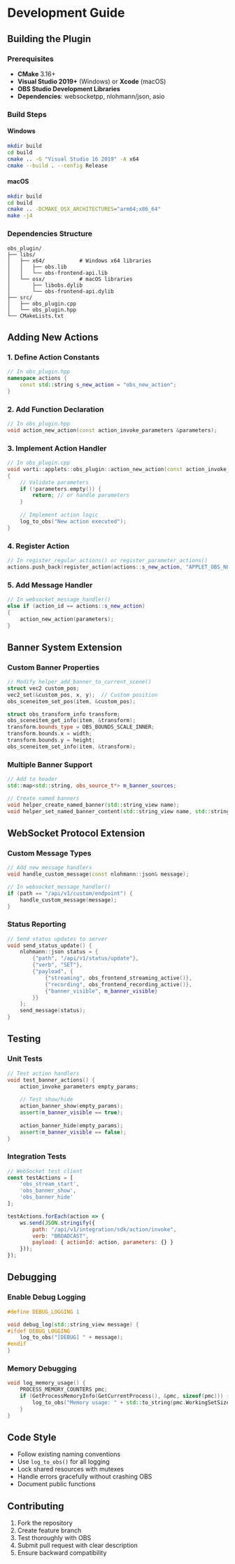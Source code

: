 # Development Guide

## Building the Plugin

### Prerequisites
- **CMake** 3.16+
- **Visual Studio 2019+** (Windows) or **Xcode** (macOS)
- **OBS Studio Development Libraries**
- **Dependencies**: websocketpp, nlohmann/json, asio

### Build Steps

#### Windows
```bash
mkdir build
cd build
cmake .. -G "Visual Studio 16 2019" -A x64
cmake --build . --config Release
```

#### macOS
```bash
mkdir build
cd build
cmake .. -DCMAKE_OSX_ARCHITECTURES="arm64;x86_64"
make -j4
```

### Dependencies Structure
```
obs_plugin/
├── libs/
│   ├── x64/           # Windows x64 libraries
│   │   ├── obs.lib
│   │   └── obs-frontend-api.lib
│   └── osx/           # macOS libraries
│       ├── libobs.dylib
│       └── obs-frontend-api.dylib
├── src/
│   ├── obs_plugin.cpp
│   └── obs_plugin.hpp
└── CMakeLists.txt
```

## Adding New Actions

### 1. Define Action Constants
```cpp
// In obs_plugin.hpp
namespace actions {
    const std::string s_new_action = "obs_new_action";
}
```

### 2. Add Function Declaration
```cpp
// In obs_plugin.hpp
void action_new_action(const action_invoke_parameters &parameters);
```

### 3. Implement Action Handler
```cpp
// In obs_plugin.cpp
void vorti::applets::obs_plugin::action_new_action(const action_invoke_parameters &parameters)
{
    // Validate parameters
    if (!parameters.empty()) {
        return; // or handle parameters
    }
    
    // Implement action logic
    log_to_obs("New action executed");
}
```

### 4. Register Action
```cpp
// In register_regular_actions() or register_parameter_actions()
actions.push_back(register_action(actions::s_new_action, "APPLET_OBS_NEW_ACTION"));
```

### 5. Add Message Handler
```cpp
// In websocket_message_handler()
else if (action_id == actions::s_new_action)
{
    action_new_action(parameters);
}
```

## Banner System Extension

### Custom Banner Properties
```cpp
// Modify helper_add_banner_to_current_scene()
struct vec2 custom_pos;
vec2_set(&custom_pos, x, y);  // Custom position
obs_sceneitem_set_pos(item, &custom_pos);

struct obs_transform_info transform;
obs_sceneitem_get_info(item, &transform);
transform.bounds_type = OBS_BOUNDS_SCALE_INNER;
transform.bounds.x = width;
transform.bounds.y = height;
obs_sceneitem_set_info(item, &transform);
```

### Multiple Banner Support
```cpp
// Add to header
std::map<std::string, obs_source_t*> m_banner_sources;

// Create named banners
void helper_create_named_banner(std::string_view name);
void helper_set_named_banner_content(std::string_view name, std::string_view content);
```

## WebSocket Protocol Extension

### Custom Message Types
```cpp
// Add new message handlers
void handle_custom_message(const nlohmann::json& message);

// In websocket_message_handler()
if (path == "/api/v1/custom/endpoint") {
    handle_custom_message(message);
}
```

### Status Reporting
```cpp
// Send status updates to server
void send_status_update() {
    nlohmann::json status = {
        {"path", "/api/v1/status/update"},
        {"verb", "SET"},
        {"payload", {
            {"streaming", obs_frontend_streaming_active()},
            {"recording", obs_frontend_recording_active()},
            {"banner_visible", m_banner_visible}
        }}
    };
    send_message(status);
}
```

## Testing

### Unit Tests
```cpp
// Test action handlers
void test_banner_actions() {
    action_invoke_parameters empty_params;
    
    // Test show/hide
    action_banner_show(empty_params);
    assert(m_banner_visible == true);
    
    action_banner_hide(empty_params);
    assert(m_banner_visible == false);
}
```

### Integration Tests
```javascript
// WebSocket test client
const testActions = [
    'obs_stream_start',
    'obs_banner_show',
    'obs_banner_hide'
];

testActions.forEach(action => {
    ws.send(JSON.stringify({
        path: "/api/v1/integration/sdk/action/invoke",
        verb: "BROADCAST",
        payload: { actionId: action, parameters: {} }
    }));
});
```

## Debugging

### Enable Debug Logging
```cpp
#define DEBUG_LOGGING 1

void debug_log(std::string_view message) {
#ifdef DEBUG_LOGGING
    log_to_obs("[DEBUG] " + message);
#endif
}
```

### Memory Debugging
```cpp
void log_memory_usage() {
    PROCESS_MEMORY_COUNTERS pmc;
    if (GetProcessMemoryInfo(GetCurrentProcess(), &pmc, sizeof(pmc))) {
        log_to_obs("Memory usage: " + std::to_string(pmc.WorkingSetSize / 1024 / 1024) + " MB");
    }
}
```

## Code Style

- Follow existing naming conventions
- Use `log_to_obs()` for all logging
- Lock shared resources with mutexes
- Handle errors gracefully without crashing OBS
- Document public functions

## Contributing

1. Fork the repository
2. Create feature branch
3. Test thoroughly with OBS
4. Submit pull request with clear description
5. Ensure backward compatibility
``` 